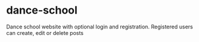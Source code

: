 # dance-school
 Dance school website with optional login and registration. Registered users can create, edit or delete posts
